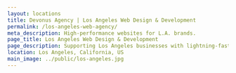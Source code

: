 ```yaml
---
layout: locations
title: Devonus Agency | Los Angeles Web Design & Development
permalink: /los-angeles-web-agency/
meta_description: High-performance websites for L.A. brands.
page_title: Los Angeles Web Design & Development
page_description: Supporting Los Angeles businesses with lightning-fast, design-forward websites.
location: Los Angeles, California, US
main_image: ../public/los-angeles.jpg
---
```

